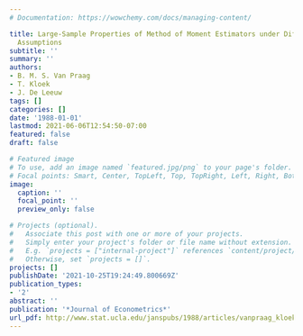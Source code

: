 ```yaml
---
# Documentation: https://wowchemy.com/docs/managing-content/

title: Large-Sample Properties of Method of Moment Estimators under Different Data-Generating
  Assumptions
subtitle: ''
summary: ''
authors:
- B. M. S. Van Praag
- T. Kloek
- J. De Leeuw
tags: []
categories: []
date: '1988-01-01'
lastmod: 2021-06-06T12:54:50-07:00
featured: false
draft: false

# Featured image
# To use, add an image named `featured.jpg/png` to your page's folder.
# Focal points: Smart, Center, TopLeft, Top, TopRight, Left, Right, BottomLeft, Bottom, BottomRight.
image:
  caption: ''
  focal_point: ''
  preview_only: false

# Projects (optional).
#   Associate this post with one or more of your projects.
#   Simply enter your project's folder or file name without extension.
#   E.g. `projects = ["internal-project"]` references `content/project/deep-learning/index.md`.
#   Otherwise, set `projects = []`.
projects: []
publishDate: '2021-10-25T19:24:49.800669Z'
publication_types:
- '2'
abstract: ''
publication: '*Journal of Econometrics*'
url_pdf: http://www.stat.ucla.edu/janspubs/1988/articles/vanpraag_kloek_deleeuw_A_88.pdf
---
```

